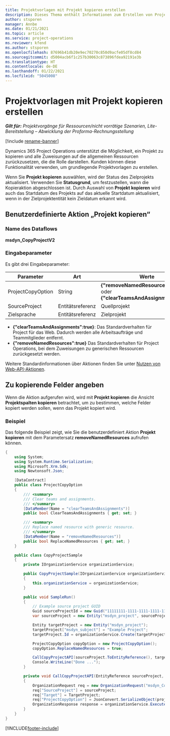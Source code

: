 ```yaml
---
title: Projektvorlagen mit Projekt kopieren erstellen
description: Dieses Thema enthält Informationen zum Erstellen von Projektvorlagen mithilfe der benutzerdefinierten Aktion „Projekt kopieren“.
author: stsporen
manager: Annbe
ms.date: 01/21/2021
ms.topic: article
ms.service: project-operations
ms.reviewer: kfend
ms.author: stsporen
ms.openlocfilehash: 87696b41db20e9ec70270c850d9acfe05df8cd84
ms.sourcegitcommit: d5004acb6f1c257b30063c873896fdea92191e3b
ms.translationtype: HT
ms.contentlocale: de-DE
ms.lasthandoff: 01/22/2021
ms.locfileid: "5045008"
---
```

# <a name="develop-project-templates-with-copy-project"></a>Projektvorlagen mit Projekt kopieren erstellen

_**Gilt für:** Projektvorgänge für Ressourcen/nicht vorrätige Szenarien, Lite-Bereitstellung – Abwicklung der Proforma-Rechnungsstellung_

[!include [rename-banner](~/includes/cc-data-platform-banner.md)]

Dynamics 365 Project Operations unterstützt die Möglichkeit, ein Projekt zu kopieren und alle Zuweisungen auf die allgemeinen Ressourcen zurückzusetzen, die die Rolle darstellen. Kunden können diese Funktionalität verwenden, um grundlegende Projektvorlagen zu erstellen.

Wenn Sie **Projekt kopieren** auswählen, wird der Status des Zielprojekts aktualisiert. Verwenden Sie **Statusgrund**, um festzustellen, wann die Kopieraktion abgeschlossen ist. Durch Auswahl von **Projekt kopieren** wird auch das Startdatum des Projekts auf das aktuelle Startdatum aktualisiert, wenn in der Zielprojektentität kein Zieldatum erkannt wird.

## <a name="copy-project-custom-action"></a>Benutzerdefinierte Aktion „Projekt kopieren“ 

### <a name="name"></a>Name des Dataflows 

**msdyn_CopyProjectV2**

### <a name="input-parameters"></a>Eingabeparameter
Es gibt drei Eingabeparameter:

| Parameter          | Art   | Werte                                                   | 
|--------------------|--------|----------------------------------------------------------|
| ProjectCopyOption  | String | **{"removeNamedResources":true}** oder **{"clearTeamsAndAssignments":true}** |
| SourceProject      | Entitätsreferenz | Quellprojekt |
| Zielsprache             | Entitätsreferenz | Zielprojekt |


- **{"clearTeamsAndAssignments":true}**: Das Standardverhalten für Project für das Web. Dadurch werden alle Arbeitsaufträge und Teammitglieder entfernt.
- **{"removeNamedResources":true}** Das Standardverhalten für Project Operations, bei dem Zuweisungen zu generischen Ressourcen zurückgesetzt werden.

Weitere Standardinformationen über Aktionen finden Sie unter [Nutzen von Web-API-Aktionen](https://docs.microsoft.com/powerapps/developer/common-data-service/webapi/use-web-api-actions).

## <a name="specify-fields-to-copy"></a>Zu kopierende Felder angeben 
Wenn die Aktion aufgerufen wird, wird mit **Projekt kopieren** die Ansicht **Projektspalten kopieren** betrachtet, um zu bestimmen, welche Felder kopiert werden sollen, wenn das Projekt kopiert wird.


### <a name="example"></a>Beispiel
Das folgende Beispiel zeigt, wie Sie die benutzerdefiniert Aktion **Projekt kopieren** mit dem Parametersatz **removeNamedResources** aufrufen können.
```C#
{
    using System;
    using System.Runtime.Serialization;
    using Microsoft.Xrm.Sdk;
    using Newtonsoft.Json;

    [DataContract]
    public class ProjectCopyOption
    {
        /// <summary>
        /// Clear teams and assignments.
        /// </summary>
        [DataMember(Name = "clearTeamsAndAssignments")]
        public bool ClearTeamsAndAssignments { get; set; }

        /// <summary>
        /// Replace named resource with generic resource.
        /// </summary>
        [DataMember(Name = "removeNamedResources")]
        public bool ReplaceNamedResources { get; set; }
    }

    public class CopyProjectSample
    {
        private IOrganizationService organizationService;

        public CopyProjectSample(IOrganizationService organizationService)
        {
            this.organizationService = organizationService;
        }

        public void SampleRun()
        {
            // Example source project GUID
            Guid sourceProjectId = new Guid("11111111-1111-1111-1111-111111111111");
            var sourceProject = new Entity("msdyn_project", sourceProjectId);

            Entity targetProject = new Entity("msdyn_project");
            targetProject["msdyn_subject"] = "Example Project";
            targetProject.Id = organizationService.Create(targetProject);

            ProjectCopyOption copyOption = new ProjectCopyOption();
            copyOption.ReplaceNamedResources = true;

            CallCopyProjectAPI(sourceProject.ToEntityReference(), targetProject.ToEntityReference(), copyOption);
            Console.WriteLine("Done ...");
        }

        private void CallCopyProjectAPI(EntityReference sourceProject, EntityReference TargetProject, ProjectCopyOption projectCopyOption)
        {
            OrganizationRequest req = new OrganizationRequest("msdyn_CopyProjectV2");
            req["SourceProject"] = sourceProject;
            req["Target"] = TargetProject;
            req["ProjectCopyOption"] = JsonConvert.SerializeObject(projectCopyOption);
            OrganizationResponse response = organizationService.Execute(req);
        }
    }
}
```


[!INCLUDE[footer-include](../includes/footer-banner.md)]